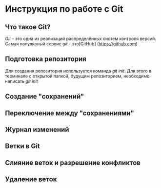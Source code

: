 # Инструкция по работе с Git

## Что такое Git?
*Git* - это одна из реализаций распределённых систем контроля версий. Самая популярный сервис *git* - это[GitHub] (https://github.com)
## Подготовка репозитория
Для создания репозитория используется команда *git init*. Для этого в терминале с открытой папкой, будущим репозиторием, необходимо написать *git init*
## Создание "сохранений"

## Переключение между "сохранениями"

## Журнал изменений

Ветки в Git
-----------------

Слияние веток и разрешение конфликтов
------------------------------------------

Удаление веток
------------------
